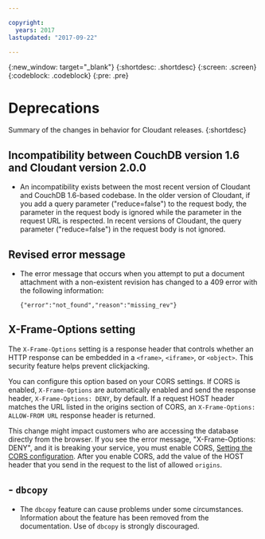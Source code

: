 ```yaml
---

copyright:
  years: 2017
lastupdated: "2017-09-22"

---
```


{:new_window: target="_blank"}
{:shortdesc: .shortdesc}
{:screen: .screen}
{:codeblock: .codeblock}
{:pre: .pre}

<!-- Acrolinx: 2017-07-12 -->

# Deprecations

Summary of the changes in behavior for Cloudant releases. 
{:shortdesc}

## Incompatibility between CouchDB version 1.6 and Cloudant version 2.0.0

-   An incompatibility exists between the most recent version of Cloudant and CouchDB 1.6-based codebase. In the older version of Cloudant, if you add a query parameter ("reduce=false") to the request body, the parameter 
    in the request body is ignored while the parameter in the request URL is respected. In recent versions of 
    Cloudant, the query parameter ("reduce=false") in the request body is not ignored.

## Revised error message

- The error message that occurs when you attempt to put a document attachment with a non-existent revision has changed to a 409 error with the following information:

	```
	{"error":"not_found","reason":"missing_rev"}
	```

## X-Frame-Options setting

The `X-Frame-Options` setting is a response header that controls whether an HTTP response can be embedded in a `<frame>`, `<iframe>`, or `<object>`. This security feature helps prevent clickjacking.

You can configure this option based on your CORS settings. If CORS is enabled, `X-Frame-Options` are automatically enabled and send the response header, `X-Frame-Options: DENY`, by default. If a request HOST header matches the URL listed in the origins section of CORS, an `X-Frame-Options: ALLOW-FROM URL` response header is returned.
 
This change might impact customers who are accessing the database directly from the browser. If you see the error message, "X-Frame-Options: DENY", 
and it is breaking your service, you must enable CORS, [Setting the CORS configuration](../api/cors.html#setting-the-cors-configuration). After you enable CORS, add the value of the HOST header that you send in the request 
to the list of allowed `origins`.

## - `dbcopy`

- The `dbcopy` feature can cause problems under some circumstances.
  Information about the feature has been removed from the documentation.
  Use of `dbcopy` is strongly discouraged.